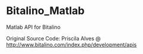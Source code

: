# Bitalino_Matlab
Matlab API for Bitalino

Original Source Code: Priscila Alves @ http://www.bitalino.com/index.php/development/apis
